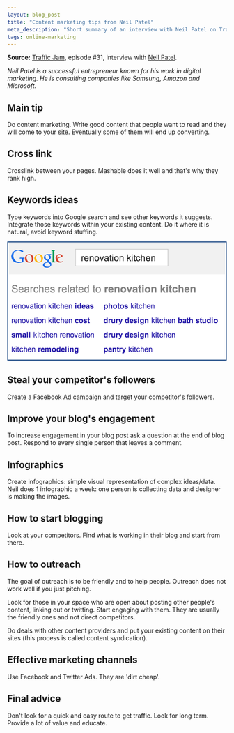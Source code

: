 ```yaml
---
layout: blog_post
title: "Content marketing tips from Neil Patel"
meta_description: "Short summary of an interview with Neil Patel on Traffic Jam podcast about successfull internet marketing strategies."
tags: online-marketing
---
```


**Source:** [Traffic Jam](http://www.veravo.com/trafficjam/tj31-outreach-content-marketing-infographics-neil-patel/), episode #31, interview with <a href='http://en.wikipedia.org/wiki/Neil_Patel_(entrepreneur)'>Neil Patel</a>.

*Neil Patel is a successful entrepreneur known for his work in digital marketing. He is consulting companies like Samsung, Amazon and Microsoft.*

## Main tip

Do content marketing. Write good content that people want to read and they will come to your site. Eventually some of them will end up converting.

## Cross link

Crosslink between your pages. Mashable does it well and that's why they rank high.

## Keywords ideas

Type keywords into Google search and see other keywords it suggests. Integrate those keywords within your existing content. Do it where it is natural, avoid keyword stuffing.

![Get keywords ideas from Google suggestions](/image/blog/2014-04-02-write-good-content-nail-patel-interview.png)

## Steal your competitor's followers

Create a Facebook Ad campaign and target your competitor's followers.

## Improve your blog's engagement

To increase engagement in your blog post ask a question at the end of blog post. Respond to every single person that leaves a comment.

## Infographics

Create infographics: simple visual representation of complex ideas/data. Neil does 1 infographic a week: one person is collecting data and designer is making the images.

## How to start blogging

Look at your competitors. Find what is working in their blog and start from there.

## How to outreach

The goal of outreach is to be friendly and to help people. Outreach does not work well if you just pitching.

Look for those in your space who are open about posting other people's content, linking out or twitting. Start engaging with them. They are usually the friendly ones and not direct competitors.

Do deals with other content providers and put your existing content on their sites (this process is called content syndication).

## Effective marketing channels

Use Facebook and Twitter Ads. They are 'dirt cheap'.

## Final advice

Don't look for a quick and easy route to get traffic. Look for long term. Provide a lot of value and educate.
